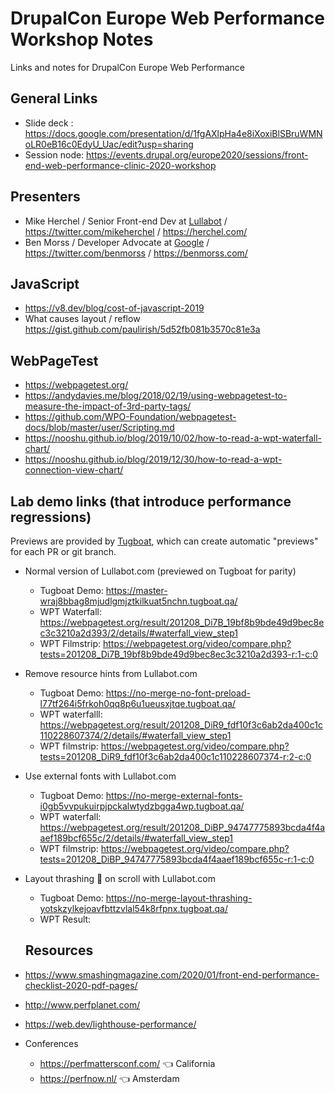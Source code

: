 # DrupalCon Europe Web Performance Workshop Notes
Links and notes for DrupalCon Europe Web Performance


## General Links
- Slide deck : https://docs.google.com/presentation/d/1fgAXlpHa4e8iXoxiBlSBruWMNoLR0eB16c0EdyU_Uac/edit?usp=sharing
- Session node: https://events.drupal.org/europe2020/sessions/front-end-web-performance-clinic-2020-workshop


## Presenters
- Mike Herchel / Senior Front-end Dev at [Lullabot](https://www.lullabot.com/) / https://twitter.com/mikeherchel / https://herchel.com/
- Ben Morss / Developer Advocate at [Google](https://www.google.com/) / https://twitter.com/benmorss / https://benmorss.com/

## JavaScript
- https://v8.dev/blog/cost-of-javascript-2019
- What causes layout / reflow https://gist.github.com/paulirish/5d52fb081b3570c81e3a

## WebPageTest
- https://webpagetest.org/
- https://andydavies.me/blog/2018/02/19/using-webpagetest-to-measure-the-impact-of-3rd-party-tags/
- https://github.com/WPO-Foundation/webpagetest-docs/blob/master/user/Scripting.md
- https://nooshu.github.io/blog/2019/10/02/how-to-read-a-wpt-waterfall-chart/
- https://nooshu.github.io/blog/2019/12/30/how-to-read-a-wpt-connection-view-chart/

## Lab demo links (that introduce performance regressions)
Previews are provided by [Tugboat](https://www.tugboat.qa), which can create automatic "previews" for each PR or git branch.

- Normal version of Lullabot.com (previewed on Tugboat for parity)
  - Tugboat Demo: https://master-wraj8bbag8mjudlgmjztkilkuat5nchn.tugboat.qa/
  - WPT Waterfall: https://webpagetest.org/result/201208_Di7B_19bf8b9bde49d9bec8ec3c3210a2d393/2/details/#waterfall_view_step1
  - WPT Filmstrip: https://webpagetest.org/video/compare.php?tests=201208_Di7B_19bf8b9bde49d9bec8ec3c3210a2d393-r:1-c:0
- Remove resource hints from Lullabot.com 
  - Tugboat Demo: https://no-merge-no-font-preload-l77tf264i5frkoh0qq8p6u1ueusxjtqe.tugboat.qa/
  - WPT waterfalll:  https://webpagetest.org/result/201208_DiR9_fdf10f3c6ab2da400c1c110228607374/2/details/#waterfall_view_step1
  - WPT filmstrip: https://webpagetest.org/video/compare.php?tests=201208_DiR9_fdf10f3c6ab2da400c1c110228607374-r:2-c:0
- Use external fonts with Lullabot.com
  - Tugboat Demo: https://no-merge-external-fonts-i0gb5vvpukuirpjpckalwtydzbgga4wp.tugboat.qa/
  - WPT waterfall: https://webpagetest.org/result/201208_DiBP_94747775893bcda4f4aaef189bcf655c/2/details/#waterfall_view_step1
  - WPT filmstrip: https://webpagetest.org/video/compare.php?tests=201208_DiBP_94747775893bcda4f4aaef189bcf655c-r:1-c:0
- Layout thrashing 🤘 on scroll with Lullabot.com
  - Tugboat Demo: https://no-merge-layout-thrashing-yotskzylkejoavfbttzvlal54k8rfpnx.tugboat.qa/
  - WPT Result:
  
  
  ## Resources
- https://www.smashingmagazine.com/2020/01/front-end-performance-checklist-2020-pdf-pages/
- http://www.perfplanet.com/ 
- https://web.dev/lighthouse-performance/ 
- Conferences
  - https://perfmattersconf.com/ 👈 California
  - https://perfnow.nl/ 👈 Amsterdam
  

